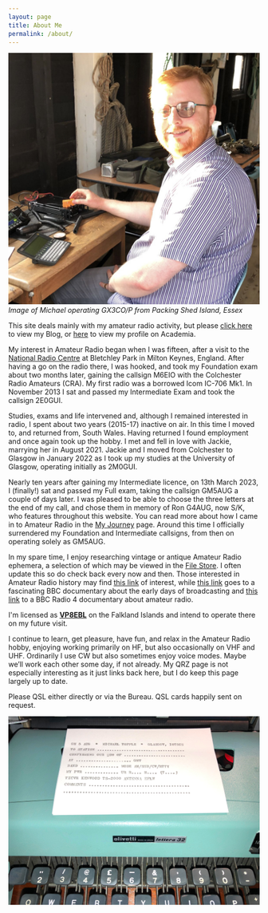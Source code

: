 ```yaml
---
layout: page
title: About Me
permalink: /about/
---
```


![Michael operating /P on Packing Shed Island](images/packingshed.jpg)
<br>*Image of Michael operating GX3CO/P from Packing Shed Island, Essex*

This site deals mainly with my amateur radio activity, but please [click here](https://www.topple.scot/) to view my Blog, or [here](https://michaelrjtopple.academia.edu/) to view my profile on Academia.

My interest in Amateur Radio began when I was fifteen, after a visit to the [National Radio Centre](http://www.nationalradiocentre.com/) at Bletchley Park in Milton Keynes, England. After having a go on the radio there, I was hooked, and took my Foundation exam about two months later, gaining the callsign M6EIO with the Colchester Radio Amateurs (CRA). My first radio was a borrowed Icom IC-706 Mk1. In November 2013 I sat and passed my Intermediate Exam and took the callsign 2E0GUI.

Studies, exams and life intervened and, although I remained interested in radio, I spent about two years (2015-17) inactive on air. In this time I moved to, and returned from, South Wales. Having returned I found employment and once again took up the hobby. I met and fell in love with Jackie, marrying her in August 2021. Jackie and I moved from Colchester to Glasgow in January 2022 as I took up my studies at the University of Glasgow, operating initially as 2M0GUI.

Nearly ten years after gaining my Intermediate licence, on 13th March 2023, I (finally!) sat and passed my Full exam, taking the callsign GM5AUG a couple of days later. I was pleased to be able to choose the three letters at the end of my call, and chose them in memory of Ron G4AUG, now S/K, who features throughout this website. You can read more about how I came in to Amateur Radio in the [My Journey](https://gm5aug.topple.scot/journey/) page. Around this time I officially surrendered my Foundation and Intermediate callsigns, from then on operating solely as GM5AUG.

In my spare time, I enjoy researching vintage or antique Amateur Radio ephemera, a selection of which may be viewed in the [File Store](https://www.qsl.net/2m0gui/FileStore). I often update this so do check back every now and then. Those interested in Amateur Radio history may find [this link](http://www.g4kfk.co.uk/) of interest, while [this link](https://www.bbc.co.uk/sounds/play/p0b0yl8p) goes to a fascinating BBC documentary about the early days of broadcasting and [this link](https://www.youtube.com/watch?v=kcZ7kmdh6LU&list=WL&index=9) to a BBC Radio 4 documentary about amateur radio. 

I'm licensed as [**VP8EBL**](https://www.qrz.com/db/vp8ebl) on the Falkland Islands and intend to operate there on my future visit.

I continue to learn, get pleasure, have fun, and relax in the Amateur Radio hobby, enjoying working primarily on HF, but also occasionally on VHF and UHF. Ordinarily I use CW but also sometimes enjoy voice modes. Maybe we’ll work each other some day, if not already. My QRZ page is not especially interesting as it just links back here, but I do keep this page largely up to date. 

Please QSL either directly or via the Bureau. QSL cards happily sent on request.

![Michael's hand-made QSL cards](images/qsl.jpeg)
